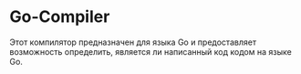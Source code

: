 # Go-Compiler
Этот компилятор предназначен для языка Go и предоставляет возможность определить, является ли написанный код кодом на языке Go.

